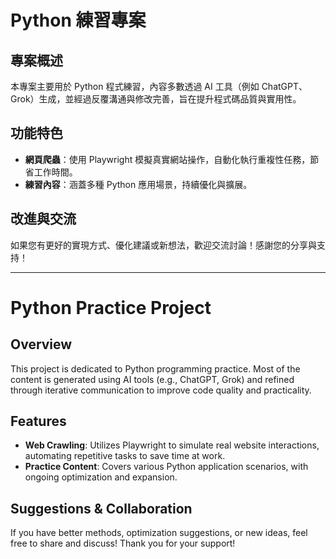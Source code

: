 # Python 練習專案

## 專案概述
本專案主要用於 Python 程式練習，內容多數透過 AI 工具（例如 ChatGPT、Grok）生成，並經過反覆溝通與修改完善，旨在提升程式碼品質與實用性。

## 功能特色
- **網頁爬蟲**：使用 Playwright 模擬真實網站操作，自動化執行重複性任務，節省工作時間。
- **練習內容**：涵蓋多種 Python 應用場景，持續優化與擴展。

## 改進與交流
如果您有更好的實現方式、優化建議或新想法，歡迎交流討論！感謝您的分享與支持！

---

# Python Practice Project

## Overview
This project is dedicated to Python programming practice. Most of the content is generated using AI tools (e.g., ChatGPT, Grok) and refined through iterative communication to improve code quality and practicality.

## Features
- **Web Crawling**: Utilizes Playwright to simulate real website interactions, automating repetitive tasks to save time at work.
- **Practice Content**: Covers various Python application scenarios, with ongoing optimization and expansion.

## Suggestions & Collaboration
If you have better methods, optimization suggestions, or new ideas, feel free to share and discuss! Thank you for your support!

